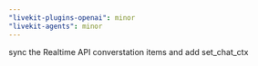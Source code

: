 ```yaml
---
"livekit-plugins-openai": minor
"livekit-agents": minor
---
```


sync the Realtime API converstation items and add set_chat_ctx
